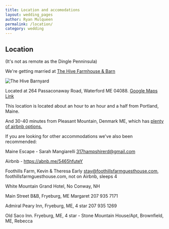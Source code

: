 ```yaml
---
title: Location and accomodations
layout: wedding_pages
author: Ryan Mulqueen
permalink: /location/
category: wedding
---
```


## Location

(It's not as remote as the Dingle Penninsula)

We're getting married at [The Hive Farmhouse & Barn](https://thehiveweddings.com)

<img src="/wedding/wedding_assets/the_hive_barnyard.jpg" alt="The Hive Barnyard">

Located at 264 Passaconaway Road, Waterford ME 04088. 
[Google Maps Link](https://maps.app.goo.gl/5GBNpqGNGGZMkQxH9)

This location is located about an hour to an hour and a half from Portland, Maine.

And 30-40 minutes from Pleasant Mountain, Denmark ME, which has [plenty of airbnb options.](https://www.airbnb.com/s/Pleasant-Mountain--Denmark--ME/homes?refinement_paths%5B%5D=%2Fhomes&flexible_trip_lengths%5B%5D=one_week&monthly_start_date=2025-03-01&monthly_length=3&monthly_end_date=2025-06-01&price_filter_input_type=0&channel=EXPLORE&place_id=ChIJDexd83Grs0wRuY96rQ-Fs7o&location_bb=QjAj4cKNnKxCMBNywo2tEA%3D%3D&acp_id=6e83ac56-243d-4f49-ac7e-b2533844eac9&date_picker_type=calendar&checkin=2025-10-11&checkout=2025-10-13&source=structured_search_input_header&search_type=autocomplete_click)

If you are looking for other accommodations we've also been recommended:

 Maine Escape - Sarah Mangiarelli  317hampshirerd@gmail.com

 Airbnb - https://abnb.me/5465hfuteY                  

 Foothills Farm, Kevin & Theresa Early stay@foothillsfarmguesthouse.com, foothillsfarmguesthouse.com, not on Airbnb, sleeps 4

 White Mountain Grand Hotel, No Conway, NH

 Main Street B&B, Fryeburg, ME Margaret 207 935 7171

 Admiral Peary Inn, Fryeburg, ME, 4 star 207 935 1269

 Old Saco Inn. Fryeburg, ME, 4 star - Stone Mountain House/Apt, Brownfield, ME, Rebecca
 









